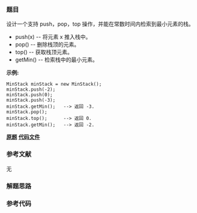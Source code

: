 ### 题目
设计一个支持 push，pop，top 操作，并能在常数时间内检索到最小元素的栈。

  * push(x) \-- 将元素 x 推入栈中。
  * pop() \-- 删除栈顶的元素。
  * top() \-- 获取栈顶元素。
  * getMin() -- 检索栈中的最小元素。

**示例:**

    
    
    MinStack minStack = new MinStack();
    minStack.push(-2);
    minStack.push(0);
    minStack.push(-3);
    minStack.getMin();   --> 返回 -3.
    minStack.pop();
    minStack.top();      --> 返回 0.
    minStack.getMin();   --> 返回 -2.
    

 **[原题](https://leetcode-cn.com/problems/min-stack/)**    **[代码文件]()**


### 参考文献
无

### 解题思路




### 参考代码

```go


```





